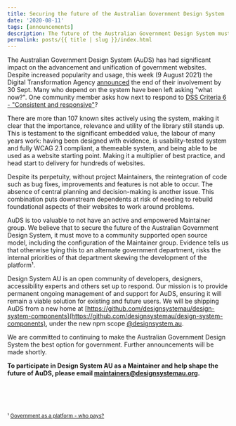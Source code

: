 ```yaml
---
title: Securing the future of the Australian Government Design System
date: '2020-08-11'
tags: [announcements]
description: The future of the Australian Government Design System must be with community governance.
permalink: posts/{{ title | slug }}/index.html
---
```


The Australian Government Design System (AuDS) has had significant impact on the advancement and unification of government websites. Despite increased popularity and usage, this week (9 August 2021) the Digital Transformation Agency [announced](https://community.digital.gov.au/t/dta-design-system-has-been-decommissioned/4649) the end of their involvement by 30 Sept. Many who depend on the system have been left asking "what now?". One community member asks how next to respond to [DSS Criteria 6 - "Consistent and responsive"](https://www.dta.gov.au/help-and-advice/digital-service-standard/digital-service-standard-criteria/6-consistent-and-responsive-design)?

There are more than 107 known sites actively using the system, making it clear that the importance, relevance and utility of the library still stands up. This is testament to the significant embedded value, the labour of many years work: having been designed with evidence, is usability-tested system and fully WCAG 2.1 compliant, a themeable system, and being able to be used as a website starting point. Making it a multiplier of best practice, and head start to delivery for hundreds of websites. 

Despite its perpetuity, without project Maintainers, the reintegration of code such as bug fixes, improvements and features is not able to occur. The absence of central planning and decision-making is another issue. This combination puts downstream dependents at risk of needing to rebuild foundational aspects of their websites to work around problems.

AuDS is too valuable to not have an active and empowered Maintainer group. We believe that to secure the future of the Australian Government Design System, it must move to a community supported open source model, including the configuration of the Maintainer group. Evidence tells us that otherwise tying this to an alternate government department, risks the internal priorities of that department skewing the development of the platform¹. 

Design System AU is an open community of developers, designers, accessibility experts and others set up to respond. Our mission is to provide permanent ongoing management of and support for AuDS, ensuring it will remain a viable solution for existing and future users.  We will be shipping AuDS from a new home at [https://github.com/designsystemau/design-system-components](https://github.com/designsystemau/design-system-components), under the new npm scope [@designsystem.au](https://www.npmjs.com/org/designsystem.au).

We are committed to continuing to make the Australian Government Design System the best option for government. Further announcements will be made shortly.  

**To participate in Design System AU as a Maintainer and help shape the future of AuDS, please email [maintainers@designsystemau.org](mailto:maintainers@designsystemau.org).**

<br/>
<br/>
<br/>
<br/>
<small>¹ <a href="https://www.bennettinstitute.cam.ac.uk/blog/government-platform-who-pays/" target="_blank">Government as a platform - who pays?</a></small>

